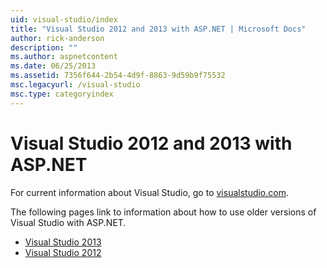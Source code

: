 ```yaml
---
uid: visual-studio/index
title: "Visual Studio 2012 and 2013 with ASP.NET | Microsoft Docs"
author: rick-anderson
description: ""
ms.author: aspnetcontent
ms.date: 06/25/2013
ms.assetid: 7356f644-2b54-4d9f-8863-9d59b9f75532
msc.legacyurl: /visual-studio
msc.type: categoryindex
---
```

# Visual Studio 2012 and 2013 with ASP.NET

For current information about Visual Studio, go to [visualstudio.com](https://www.visualstudio.com).

The following pages link to information about how to use older versions of Visual Studio with ASP.NET.

- [Visual Studio 2013](overview/2013/index.md)
- [Visual Studio 2012](overview/2012/index.md)
